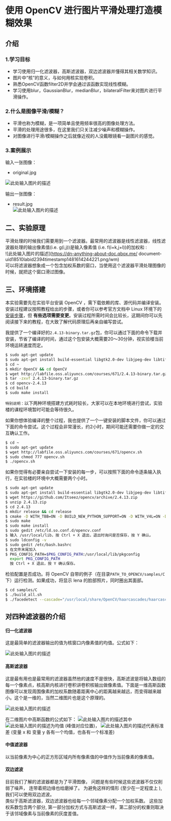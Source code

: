 # 使用 OpenCV 进行图片平滑处理打造模糊效果  

## 介绍  

### 1.学习目标
- 学习使用归一化滤波器，高斯滤波器，双边滤波器并懂得其相关数学知识。  
- 图片中“核”的意义，与如何用核实现卷积。  
- 熟悉OpenCV函数filter2D并学会通过该函数实现线性模糊。  
- 学习使用blur，GaussianBlur，medianBlur，bilateralFilter来对图片进行平滑操作。  

### 2.什么是图像平滑/模糊？  
- 平滑也称为模糊，是一项简单且使用频率很高的图像处理方法。  
- 平滑的处理用途很多，在这里我们只关注减少噪声和模糊操作。  
- 对图像进行平滑/模糊操作之后就像近视的人没戴眼镜看一副图片的感觉。  

### 3.案例展示  
输入一张图像：  
- original.jpg 

![此处输入图片的描述](https://dn-anything-about-doc.qbox.me/document-uid18510labid2394timestamp1481595981170.png/wm)  

输出一张图像：
- result.jpg   
![此处输入图片的描述](https://dn-anything-about-doc.qbox.me/document-uid18510labid2394timestamp1481598537751.png/wm)  

## 二、实验原理  

平滑处理的时候我们需要用到一个滤波器。最常用的滤波器是线性滤波器，线性滤波器处理的输出像素值(i.e. g(i,j))是输入像素值 (i.e. f(i+k,j+l))的加权和 :  
![此处输入图片的描述](https://dn-anything-about-doc.qbox.me/ document-uid18510labid2394timestamp1481614244221.png/wm)  
可以将滤波器想象成一个包含加权系数的窗口，当使用这个滤波器平滑处理图像的时候，就把这个窗口滑过图像。  

## 三、环境搭建  

本实验需要先在实验平台安装 OpenCV ，需下载依赖的库、源代码并编译安装。安装过程建议按照教程给出的步骤，或者你可以参考官方文档中 Linux 环境下的[安装步骤](http://docs.opencv.org/2.4/doc/tutorials/introduction/linux_install/linux_install.html)，但 **有些选项需要变更**。安装过程所需时间会比较长，这期间你可以先阅读接下来的教程，在大致了解代码原理后再亲自编写尝试。  

我提供了一个编译好的`2.4.13-binary.tar.gz`包，你可以通过下面的命令下载并安装，节省了编译的时间，通过这个包安装大概需要20～30分钟，视实验楼当前环境运转速度而定。  

```bash
$ sudo apt-get update
$ sudo apt-get install build-essential libgtk2.0-dev libjpeg-dev libtiff5-dev libjasper-dev libopenexr-dev cmake python-dev python-numpy python-tk libtbb-dev libeigen2-dev yasm libfaac-dev libopencore-amrnb-dev libopencore-amrwb-dev libtheora-dev libvorbis-dev libxvidcore-dev libx264-dev libqt4-dev libqt4-opengl-dev sphinx-common texlive-latex-extra libv4l-dev libdc1394-22-dev libavcodec-dev libavformat-dev libswscale-dev
$ cd ~
$ mkdir OpenCV && cd OpenCV
$ wget http://labfile.oss.aliyuncs.com/courses/671/2.4.13-binary.tar.gz
$ tar -zxvf 2.4.13-binary.tar.gz
$ cd opencv-2.4.13
$ cd build
$ sudo make install
```

`特别说明：`以下两种环境搭建方式耗时较长，大家可以在本地环境进行尝试，实验楼的课程环境暂时可能会等待很久。  

如果你想体验编译的整个过程，我也提供了一个一键安装的脚本文件，你可以通过下面的命令尝试。这个过程会非常漫长，约2小时，期间可能还需要你做一定的交互确认工作。  

```bash
$ cd ~
$ sudo apt-get update
$ wget http://labfile.oss.aliyuncs.com/courses/671/opencv.sh
$ sudo chmod 777 opencv.sh
$ ./opencv.sh
```

如果你觉得有必要亲自尝试一下安装的每一步，可以按照下面的命令逐条输入执行，在实验楼的环境中大概需要两个小时。  

```bash
$ sudo apt-get update
$ sudo apt-get install build-essential libgtk2.0-dev libjpeg-dev libtiff5-dev libjasper-dev libopenexr-dev cmake python-dev python-numpy python-tk libtbb-dev libeigen2-dev yasm libfaac-dev libopencore-amrnb-dev libopencore-amrwb-dev libtheora-dev libvorbis-dev libxvidcore-dev libx264-dev libqt4-dev libqt4-opengl-dev sphinx-common texlive-latex-extra libv4l-dev libdc1394-22-dev libavcodec-dev libavformat-dev libswscale-dev
$ wget https://github.com/Itseez/opencv/archive/2.4.13.zip
$ unzip 2.4.13.zip
$ cd 2.4.13
$ mkdir release && cd release
$ cmake -D WITH_TBB=ON -D BUILD_NEW_PYTHON_SUPPORT=ON -D WITH_V4L=ON -D INSTALL_C_EXAMPLES=ON -D INSTALL_PYTHON_EXAMPLES=ON -D BUILD_EXAMPLES=ON -D WITH_QT=ON -D WITH_GTK=ON -D WITH_OPENGL=ON ..
$ sudo make
$ sudo make install
$ sudo gedit /etc/ld.so.conf.d/opencv.conf   
$ 输入 /usr/local/lib，按 Ctrl + X 退出，退出时询问是否保存，按 Y 确认。
$ sudo ldconfig -v
$ sudo gedit /etc/bash.bashrc
$ 在文件末尾加入
$ PKG_CONFIG_PATH=$PKG_CONFIG_PATH:/usr/local/lib/pkgconfig
  export PKG_CONFIG_PATH
  按 Ctrl + X 退出，按 Y 确认保存。
```

检验配置是否成功。将 OpenCV 自带的例子（在目录`PATH_TO_OPENCV/samples/C`下）运行检测。如果成功，将显示 lena 的脸部照片，同时圈出其面部。  

```bash
$ cd samples/C
$ ./build_all.sh
$ ./facedetect --cascade="/usr/local/share/OpenCV/haarcascades/haarcascade_frontalface_alt.xml" --scale=1.5 lena.jpg
```

## 对四种滤波器的介绍  

#### **归一化滤波器**  

这是最简单的滤波器输出的值为核窗口内像素值的均值。公式如下：  

![此处输入图片的描述](https://dn-anything-about-doc.qbox.me/document-uid18510labid2394timestamp1481614816157.png/wm)

#### **高斯滤波器**  

这是最有用也是最常用的滤波器虽然他的速度不是很快，高斯滤波是将输入数组的每一个像素点，核高斯内核进行卷积讲卷积核输出做像素值。下面是一维高斯函数图像可以发现周围像素的加权系数随着距离中心的距离越来越远，而变得越来越小。这个是一维的，当然二维图片也是这个原理的。  

![此处输入图片的描述](https://dn-anything-about-doc.qbox.me/document-uid18510labid2394timestamp1481614576035.png/wm)

在二维图片中高斯函数的公式如下：
![此处输入图片的描述](https://dn-anything-about-doc.qbox.me/document-uid18510labid2394timestamp1481614644531.png/wm)其中 ![此处输入图片的描述](https://dn-anything-about-doc.qbox.me/document-uid18510labid2394timestamp1481614686471.png/wm)为均值 (峰值对应位置)， ![此处输入图片的描述](https://dn-anything-about-doc.qbox.me/document-uid18510labid2394timestamp1481614715981.png/wm)代表标准差 (变量 x 和 变量 y 各有一个均值，也各有一个标准差)  

#### **中值滤波器**  

以当前像素为中心的正方形区域内所有像素值的中值作为当前像素的像素值。  

#### **双边滤波**  

 目前我们了解的滤波器都是为了平滑图像， 问题是有些时候这些滤波器不仅仅削弱了噪声， 连带着把边缘也给磨掉了。 为避免这样的情形 (至少在一定程度上 ), 我们可以使用双边滤波。  
 类似于高斯滤波器，双边滤波器也给每一个邻域像素分配一个加权系数。 这些加权系数包含两个部分, 第一部分加权方式与高斯滤波一样，第二部分的权重则取决于该邻域像素与当前像素的灰度差值。  

